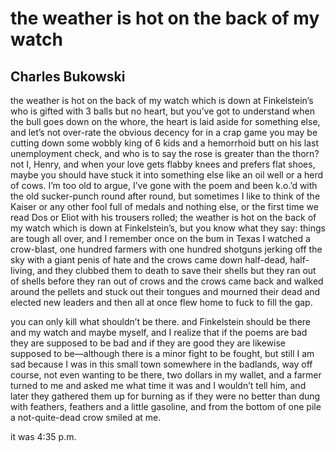 # the weather is hot on the back of my watch
## Charles Bukowski
the weather is hot on the back of my watch
which is down at Finkelstein’s
who is gifted with 3 balls
but no heart, but you’ve got to understand
when the bull goes down
on the whore, the heart is laid aside for something else,
and let’s not over-rate the obvious decency
for in a crap game you may be cutting down
some wobbly king of 6 kids
and a hemorrhoid butt on his last unemployment check,
and who is to say the rose is greater than the thorn?
not I, Henry,
and when your love gets flabby knees and prefers flat shoes,
maybe you should have stuck it into something else
like an oil well
or a herd of cows.
I’m too old to argue,
I’ve gone with the poem
and been k.o.’d with the old sucker-punch
round after round,
but sometimes I like to think of the Kaiser
or any other fool full of medals and nothing else,
or the first time we read Dos
or Eliot with his trousers rolled;
the weather is hot on the back of my watch
which is down at Finkelstein’s,
but you know what they say: things are tough all over,
and I remember once on the bum in Texas
I watched a crow-blast, one hundred farmers with one hundred shotguns
jerking off the sky with a giant penis of hate
and the crows came down half-dead, half-living,
and they clubbed them to death to save their shells
but they ran out of shells before they ran out of crows
and the crows came back and walked around the pellets and
stuck out their tongues
and mourned their dead and elected new leaders
and then all at once flew home to fuck to fill the gap.

you can only kill what shouldn’t be there.
and Finkelstein should be there and my watch
and maybe myself, and I realize that if the poems are bad
they are supposed to be bad and if they are good
they are likewise supposed to be—although there is a minor
fight to be fought,
but still I am sad
because I was in this small town somewhere in the badlands,
way off course, not even wanting to be there,
two dollars in my wallet, and a farmer turned to me
and asked me what time it was
and I wouldn’t tell him,
and later they gathered them up for burning
as if they were no better than dung with feathers,
feathers and a little gasoline,
and from the bottom of one pile
a not-quite-dead crow smiled at me.

it was 4:35 p.m.